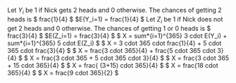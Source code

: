 Let $Y_i$ be 1 if Nick gets 2 heads and 0 otherwise.
The chances of getting 2 heads is $ frac{1}{4} $
$E(Y_i=1) = frac{1}{4} $
Let $Z_i$ be 1 if Nick does not get 2 heads and 0 otherwise.
The chances of getting 1 or 0 heads is $ frac{3}{4} $
$E(Z_i=1) = frac{3}{4} $
$ X = sum*{i=1}^{365} 3 cdot E(Y_i) + sum*{i=1}^{365} 5 cdot E(Z_i) $
$ X = 3 cdot 365 cdot frac{1}{4} + 5 cdot 365 cdot frac{3}{4} $
$ X = frac{3 cdot 365}{4} + frac{5 cdot 365 cdot 3}{4} $
$ X = frac{3 cdot 365 + 5 cdot 365 cdot 3}{4} $
$ X = frac{3 cdot 365 + 15 cdot 365}{4} $
$ X = frac{ (3+15) cdot 365}{4} $
$ X = frac{18 cdot 365}{4} $
$ X = frac{9 cdot 365}{2} $
